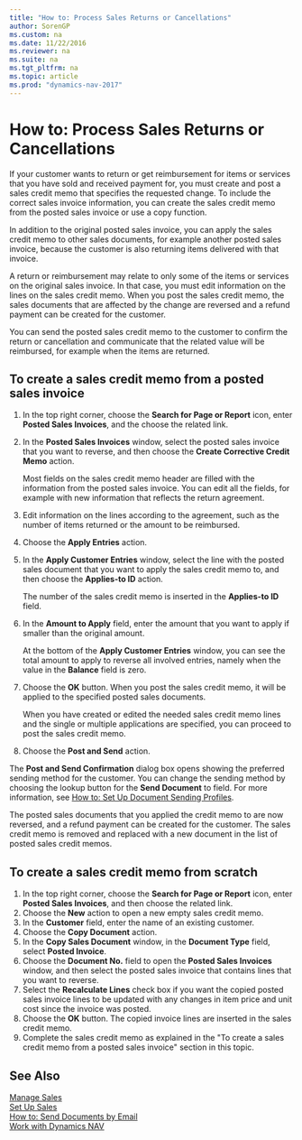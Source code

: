 ```yaml
---
title: "How to: Process Sales Returns or Cancellations"
author: SorenGP
ms.custom: na
ms.date: 11/22/2016
ms.reviewer: na
ms.suite: na
ms.tgt_pltfrm: na
ms.topic: article
ms.prod: "dynamics-nav-2017"
---
```


# How to: Process Sales Returns or Cancellations
If your customer wants to return or get reimbursement for items or services that you have sold and received payment for, you must create and post a sales credit memo that specifies the requested change. To include the correct sales invoice information, you can create the sales credit memo from the posted sales invoice or use a copy function.

In addition to the original posted sales invoice, you can apply the sales credit memo to other sales documents, for example another posted sales invoice, because the customer is also returning items delivered with that invoice.

A return or reimbursement may relate to only some of the items or services on the original sales invoice. In that case, you must edit information on the lines on the sales credit memo. When you post the sales credit memo, the sales documents that are affected by the change are reversed and a refund payment can be created for the customer.

You can send the posted sales credit memo to the customer to confirm the return or cancellation and communicate that the related value will be reimbursed, for example when the items are returned.

## To create a sales credit memo from a posted sales invoice
1. In the top right corner, choose the **Search for Page or Report** icon, enter **Posted Sales Invoices**, and the choose the related link.  
2. In the **Posted Sales Invoices** window, select the posted sales invoice that you want to reverse, and then choose the **Create Corrective Credit Memo** action.

    Most fields on the sales credit memo header are filled with the information from the posted sales invoice. You can edit all the fields, for example with new information that reflects the return agreement.
3. Edit information on the lines according to the agreement, such as the number of items returned or the amount to be reimbursed.
4. Choose the **Apply Entries** action.
5. In the **Apply Customer Entries** window, select the line with the posted sales document that you want to apply the sales credit memo to, and then choose the **Applies-to ID** action.

    The number of the sales credit memo is inserted in the **Applies-to ID** field.  
6. In the **Amount to Apply** field, enter the amount that you want to apply if smaller than the original amount.

    At the bottom of the **Apply Customer Entries** window, you can see the total amount to apply to reverse all involved entries, namely when the value in the **Balance** field is zero.  
7. Choose the **OK** button. When you post the sales credit memo, it will be applied to the specified posted sales documents.

    When you have created or edited the needed sales credit memo lines and the single or multiple applications are specified, you can proceed to post the sales credit memo.
8. Choose the **Post and Send** action.

The **Post and Send Confirmation** dialog box opens showing the preferred sending method for the customer. You can change the sending method by choosing the lookup button for the **Send Document** to field. For more information, see [How to: Set Up Document Sending Profiles](sales-how-setup-document-send-profiles.md).

The posted sales documents that you applied the credit memo to are now reversed, and a refund payment can be created for the customer. The sales credit memo is removed and replaced with a new document in the list of posted sales credit memos.

## To create a sales credit memo from scratch
1. In the top right corner, choose the **Search for Page or Report** icon, enter **Posted Sales Invoices**, and then choose the related link.
2. Choose the **New** action to open a new empty sales credit memo.
3. In the **Customer** field, enter the name of an existing customer.
4. Choose the **Copy Document** action.
5. In the **Copy Sales Document** window, in the **Document Type** field, select **Posted Invoice**.
6. Choose the **Document No.** field to open the **Posted Sales Invoices** window, and then select the posted sales invoice that contains lines that you want to reverse.
7. Select the **Recalculate Lines** check box if you want the copied posted sales invoice lines to be updated with any changes in item price and unit cost since the invoice was posted.
8. Choose the **OK** button. The copied invoice lines are inserted in the sales credit memo.
9. Complete the sales credit memo as explained in the "To create a sales credit memo from a posted sales invoice" section in this topic.

## See Also  
[Manage Sales](sales-manage-sales.md)  
[Set Up Sales](sales-setup-sales.md)  
[How to: Send Documents by Email](ui-how-send-documents-email.md)  
[Work with Dynamics NAV](ui-work-product.md)
